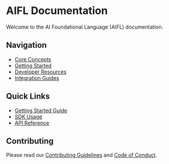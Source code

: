 # AIFL Documentation

Welcome to the AI Foundational Language (AIFL) documentation.

## Navigation

- [Core Concepts](Core_Concepts/introduction.md)
- [Getting Started](Developer_Guide/getting_started.md)
- [Developer Resources](Developer_Resources/SDKs_Libraries.md)
- [Integration Guides](Integration_Guides/Gemini_AI_Integration.md)

## Quick Links

- [Getting Started Guide](Developer_Guide/getting_started.md)
- [SDK Usage](Developer_Guide/sdk_usage.md)
- [API Reference](api-reference/endpoints.md)

## Contributing

Please read our [Contributing Guidelines](CONTRIBUTING.md) and [Code of Conduct](CODE_OF_CONDUCT.md).
